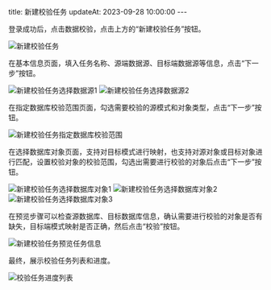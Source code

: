 title: 新建校验任务 updateAt: 2023-09-28 10:00:00 ---

登录成功后，点击数据校验，点击上方的“新建校验任务”按钮。

![新建校验任务](../../images/新建校验任务.png)

在基本信息页面，填入任务名称、源端数据源、目标端数据源等信息，点击“下一步”按钮。

![新建校验任务选择数据源1](../../images/新建校验任务选择数据源1.png)
![新建校验任务选择数据源2](../../images/新建校验任务选择数据源2.png)

在指定数据库校验范围页面，勾选需要校验的源模式和对象类型，点击“下一步”按钮。

![新建校验任务指定数据库校验范围](../../images/新建校验任务指定数据库校验范围.png)

在选择数据库对象页面，支持对目标模式进行映射，也支持对源对象或目标对象进行匹配，设置校验对象的校验范围，勾选出需要进行校验的对象后点击“下一步”按钮。

![新建校验任务选择数据库对象1](../../images/新建校验任务选择数据库对象1.png)
![新建校验任务选择数据库对象2](../../images/新建校验任务选择数据库对象2.png)
![新建校验任务选择数据库对象3](../../images/新建校验任务选择数据库对象3.png)

在预览步骤可以检查源数据库、目标数据库信息，确认需要进行校验的对象是否有缺失，目标端模式映射是否正确，然后点击“校验”按钮。

![新建校验任务预览任务信息](../../images/新建校验任务预览任务信息.png)

最终，展示校验任务列表和进度。

![校验任务进度列表](../../images/校验任务进度列表.png)
